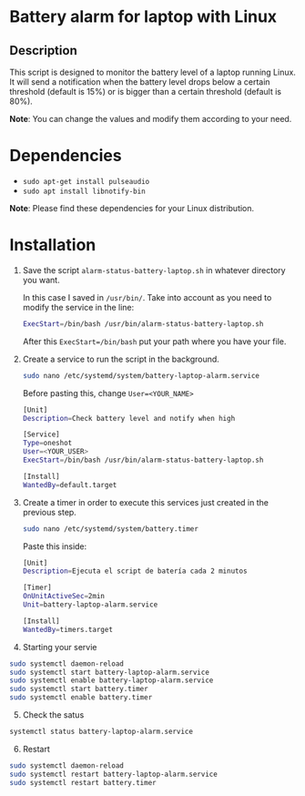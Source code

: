 # Battery alarm for laptop with Linux

## Description
This script is designed to monitor the battery level of a laptop running Linux. It will send a notification when the battery level drops below a certain threshold (default is 15%) or is bigger than a certain threshold (default is 80%).

**Note**: You can change the values and modify them according to your need.

# Dependencies
 - `sudo apt-get install pulseaudio`
 - `sudo apt install libnotify-bin`

 **Note**: Please find these dependencies for your Linux distribution. 
  
# Installation
1. Save the script `alarm-status-battery-laptop.sh` in whatever directory you want.
    
    In this case I saved in `/usr/bin/`. Take into account as you need to modify the service in the line:
    ```bash
    ExecStart=/bin/bash /usr/bin/alarm-status-battery-laptop.sh
    ```

    After this `ExecStart=/bin/bash` put your path where you have your file.

2. Create a service to run the script in the background.
   ```bash
   sudo nano /etc/systemd/system/battery-laptop-alarm.service
    ```

    Before pasting this, change `User=<YOUR_NAME>`
    ```bash
    [Unit]
    Description=Check battery level and notify when high

    [Service]
    Type=oneshot
    User=<YOUR_USER>
    ExecStart=/bin/bash /usr/bin/alarm-status-battery-laptop.sh

    [Install]
    WantedBy=default.target
    ``` 
3. Create a timer in order to execute this services just created in the previous step.

    ```bash
    sudo nano /etc/systemd/system/battery.timer
    ```

    Paste this inside:
    ```bash
    [Unit]
    Description=Ejecuta el script de batería cada 2 minutos

    [Timer]
    OnUnitActiveSec=2min
    Unit=battery-laptop-alarm.service

    [Install]
    WantedBy=timers.target
    ```
4. Starting your servie

```bash
sudo systemctl daemon-reload
sudo systemctl start battery-laptop-alarm.service
sudo systemctl enable battery-laptop-alarm.service
sudo systemctl start battery.timer
sudo systemctl enable battery.timer
```

5. Check the satus
```bash
systemctl status battery-laptop-alarm.service
```

6. Restart

```bash
sudo systemctl daemon-reload
sudo systemctl restart battery-laptop-alarm.service
sudo systemctl restart battery.timer
```